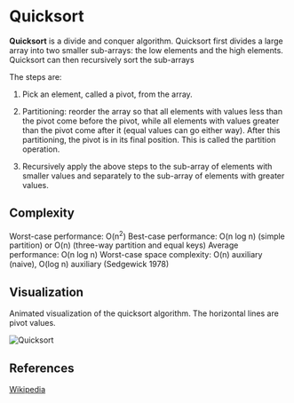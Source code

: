 # Quicksort

**Quicksort** is a divide and conquer algorithm. Quicksort first divides a large array into two smaller sub-arrays:
the low elements and the high elements. Quicksort can then recursively sort the sub-arrays

The steps are:

1. Pick an element, called a pivot, from the array.

2. Partitioning: reorder the array so that all elements with values less than the pivot come before the pivot,
while all elements with values greater than the pivot come after it (equal values can go either way).
After this partitioning, the pivot is in its final position. This is called the partition operation.

3. Recursively apply the above steps to the sub-array of elements with smaller values and separately to the sub-array of elements with greater values.

## Complexity

Worst-case performance: O(n<sup>2</sup>)
Best-case performance: O(n log n) (simple partition) or O(n) (three-way partition and equal keys)
Average performance: O(n log n)
Worst-case space complexity: O(n) auxiliary (naive), O(log n) auxiliary (Sedgewick 1978)

## Visualization

Animated visualization of the quicksort algorithm. The horizontal lines are pivot values.

![Quicksort](https://upload.wikimedia.org/wikipedia/commons/6/6a/Sorting_quicksort_anim.gif)

## References

[Wikipedia](https://en.wikipedia.org/wiki/Quicksort)

